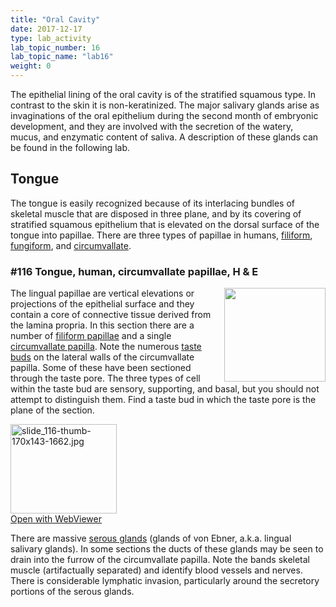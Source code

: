 ```yaml
---
title: "Oral Cavity"
date: 2017-12-17
type: lab_activity
lab_topic_number: 16
lab_topic_name: "lab16"
weight: 0
---
```

<div class="entrybody">
						<p>The epithelial lining of the oral cavity is of the stratified squamous type. In contrast to the skin it is non-keratinized. The major salivary glands arise as invaginations of the oral epithelium during the second month of embryonic development, and they are involved with the secretion of the watery, mucus, and enzymatic content of saliva. A description of these glands can be found in the following lab.</p>

<h2>Tongue</h2>

<p>The tongue is easily recognized because of its interlacing bundles of skeletal muscle that are disposed in three plane, and by its covering of stratified squamous epithelium that is elevated on the dorsal surface of the tongue into papillae. There are three types of papillae in humans, <u>filiform</u>, <u>fungiform</u>, and <u>circumvallate</u>.</p>

<h3>#116 Tongue, human, circumvallate papillae, H &amp; E</h3>

<p><img src="/assets/images/116%20tongue%20-%20taste%20pore.jpg" style="width:162px; height:150px; float:right;">The lingual papillae are vertical elevations or projections of the epithelial surface and they contain a core of connective tissue derived from the lamina propria. In this section there are a number of <u>filiform papillae</u> and a single <u>circumvallate papilla</u>. Note the numerous <u>taste buds</u> on the lateral walls of the circumvallate papilla. Some of these have been sectioned through the taste pore. The three types of cell within the taste bud are sensory, supporting, and basal, but you should not attempt to distinguish them. Find a taste bud in which the taste pore is the plane of the section.  </p>

<div class="thumbnail"> <a href="http://virtualslides.cumc.columbia.edu/116.svs/view.apml?" target="_blank"><img alt="slide_116-thumb-170x143-1662.jpg" src="/assets/images/slide_116-thumb-170x143-1662.jpg" width="170" height="143" class="mt-image-left"></a><br><a href="http://virtualslides.cumc.columbia.edu/116.svs/view.apml?" target="_blank">Open with WebViewer</a></div>

<p>There are massive <u>serous glands</u> (glands of von Ebner, a.k.a. lingual salivary glands). In some sections the ducts of these glands may be seen to drain into the furrow of the circumvallate papilla. Note the bands skeletal muscle (artifactually separated) and identify blood vessels and nerves. There is considerable lymphatic invasion, particularly around the secretory portions of the serous glands.</p>
						
						
</div>
